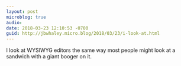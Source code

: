 ```yaml
---
layout: post
microblog: true
audio: 
date: 2018-03-23 12:10:53 -0700
guid: http://jbwhaley.micro.blog/2018/03/23/i-look-at.html
---
```

I look at WYSIWYG editors the same way most people might look at a sandwich with a giant booger on it.
